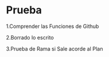 # Prueba

1.Comprender las Funciones de Github

2.Borrado lo escrito

3.Prueba de Rama si Sale acorde al Plan
